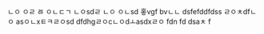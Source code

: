 
ㄴㅇ
ㅇㄹ
ㅀ
ㅇㄴㄷㄱ
ㄴㅇsdㄹ
ㄴㅇ
ㅇㄴsd
홓vgf
bvㄴㄴ
dsfefddfdss
ㄹㅇㅊdfㄴㅇ
asㅇㄴxㅌㅋㄹㅇsd
dfdhgㄹㅇcㄴㅇdㅗasdxㄹㅇ
fdn
fd
dsaㅊ
f
